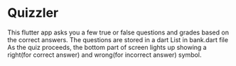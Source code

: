 # Quizzler
This flutter app asks you a few true or false questions and grades based on the correct answers.
The questions are stored in a dart List in bank.dart file 
As the quiz proceeds, the bottom part of screen lights up showing a right(for correct answer) and wrong(for incorrect answer) symbol.
